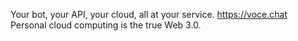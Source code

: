 Your bot, your API, your cloud, all at your service.
https://voce.chat
Personal cloud computing is the true Web 3.0.
